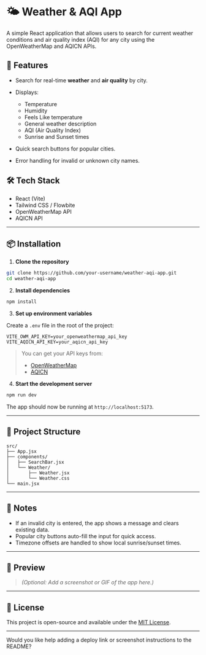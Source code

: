 # 🌤️ Weather & AQI App

A simple React application that allows users to search for current weather conditions and air quality index (AQI) for any city using the OpenWeatherMap and AQICN APIs.

## 🚀 Features

* Search for real-time **weather** and **air quality** by city.
* Displays:

  * Temperature
  * Humidity
  * Feels Like temperature
  * General weather description
  * AQI (Air Quality Index)
  * Sunrise and Sunset times
* Quick search buttons for popular cities.
* Error handling for invalid or unknown city names.

## 🛠️ Tech Stack

* React (Vite)
* Tailwind CSS / Flowbite
* OpenWeatherMap API
* AQICN API

---

## 📦 Installation

1. **Clone the repository**

```bash
git clone https://github.com/your-username/weather-aqi-app.git
cd weather-aqi-app
```

2. **Install dependencies**

```bash
npm install
```

3. **Set up environment variables**

Create a `.env` file in the root of the project:

```env
VITE_OWM_API_KEY=your_openweathermap_api_key
VITE_AQICN_API_KEY=your_aqicn_api_key
```

> You can get your API keys from:
>
> * [OpenWeatherMap](https://openweathermap.org/api)
> * [AQICN](https://aqicn.org/data-platform/token/)

4. **Start the development server**

```bash
npm run dev
```

The app should now be running at `http://localhost:5173`.

---

## 📂 Project Structure

```
src/
├── App.jsx
├── components/
│   ├── SearchBar.jsx
│   └── Weather/
│       ├── Weather.jsx
│       └── Weather.css
└── main.jsx
```

---

## 📝 Notes

* If an invalid city is entered, the app shows a message and clears existing data.
* Popular city buttons auto-fill the input for quick access.
* Timezone offsets are handled to show local sunrise/sunset times.

---

## 📸 Preview

> *(Optional: Add a screenshot or GIF of the app here.)*

---

## 📄 License

This project is open-source and available under the [MIT License](LICENSE).

---

Would you like help adding a deploy link or screenshot instructions to the README?
